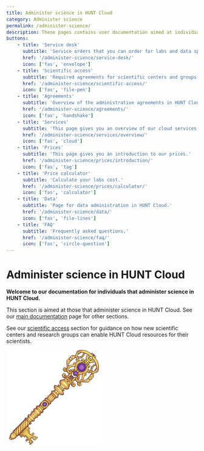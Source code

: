 ```yaml
---
title: Administer science in HUNT Cloud
category: Administer science
permalink: /administer-science/
description: These pages contains user documentation aimed at individuals that administer science in HUNT Cloud.
buttons:
    - title: 'Service desk'
      subtitle: 'Service orders that you can order for labs and data spaces in HUNT Cloud.'
      href: '/administer-science/service-desk/'
      icon: ['fas', 'envelope']
    - title: 'Scientific access'
      subtitle: 'Required agreements for scientific centers and groups.'
      href: '/administer-science/scientific-access/'
      icon: ['fas', 'file-pen']
    - title: 'Agreements'
      subtitle: 'Overview of the administrative agreements in HUNT Cloud.'
      href: '/administer-science/agreements/'
      icon: ['fas', 'handshake']
    - title: 'Services'
      subtitle: 'This page gives you an overview of our cloud services.'
      href: '/administer-science/services/overview/'
      icon: ['fas', 'cloud']
    - title: 'Prices'
      subtitle: 'This page gives you an introduction to our prices.'
      href: '/administer-science/prices/introduction/'
      icon: ['fas', 'tag']
    - title: 'Price calculator'
      subtitle: 'Calculate your labs cost.'
      href: '/administer-science/prices/calculator/'
      icon: ['fas', 'calculator']
    - title: 'Data'
      subtitle: 'Page for data administration in HUNT Cloud.'
      href: '/administer-science/data/'
      icon: ['fas', 'file-lines']
    - title: 'FAQ'
      subtitle: 'Frequently asked questions.'
      href: '/administer-science/faq/'
      icon: ['fas', 'circle-question']             
---
```


# Administer science in HUNT Cloud

**Welcome to our documentation for individuals that administer science in HUNT Cloud.**

This section is aimed at those that administer science in HUNT Cloud. See our [main documentation](/) page for other sections.

See our [scientific access](/administer-science/scientific-access) section for guidance on how new scientific centers and research groups can enable HUNT Cloud resources for their scientists. 

!["Illustration of decorative hand-made golden key with purple gem stones."](../images/hunt-cloud_key_250.png)

<NavitationCards :buttons="$frontmatter.buttons" />




